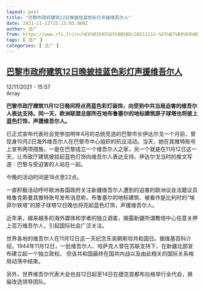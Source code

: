 ```yaml
---
layout: post
title: "巴黎市政府建筑12日晚披挂蓝色彩灯声援维吾尔人"
date: 2021-11-12T15:15:03.000Z
author: 法广
from: https://www.rfi.fr/cn/%E6%B3%95%E5%9B%BD/20211112-%E5%B7%B4%E9%BB%8E%E5%B8%82%E6%94%BF%E5%BA%9C%E5%BB%BA%E7%AD%9112%E6%97%A5%E6%99%9A%E6%8A%AB%E6%8C%82%E8%93%9D%E8%89%B2%E5%BD%A9%E7%81%AF%E5%A3%B0%E6%8F%B4%E7%BB%B4%E5%90%BE%E5%B0%94%E4%BA%BA
tags: [ 法广 ]
categories: [ 法广 ]
---
```

<!--1636730103000-->
[巴黎市政府建筑12日晚披挂蓝色彩灯声援维吾尔人](https://www.rfi.fr/cn/%E6%B3%95%E5%9B%BD/20211112-%E5%B7%B4%E9%BB%8E%E5%B8%82%E6%94%BF%E5%BA%9C%E5%BB%BA%E7%AD%9112%E6%97%A5%E6%99%9A%E6%8A%AB%E6%8C%82%E8%93%9D%E8%89%B2%E5%BD%A9%E7%81%AF%E5%A3%B0%E6%8F%B4%E7%BB%B4%E5%90%BE%E5%B0%94%E4%BA%BA)
------

<div>
<div>12/11/2021 - 15:57</div>Array<p><strong>                    巴黎市政厅建筑11月12日晚间将点亮蓝色彩灯装饰，向受到中共当局迫害的维吾尔人表达支持。同一天，欧洲联盟总部所在地布鲁塞尔的地标建筑原子球塔也将披上蓝色灯饰，声援维吾尔人。                </strong></p><div >                    <p>已正式宣布代表社会党参加明年4月的总统竞选的巴黎市长伊达尔戈一个月前，曾现身10月2日海外维吾尔人在巴黎市中心组织的抗议活动。当天，她在其推特账号上宣布两项措施，一是在巴黎成立一个维吾尔人之家，另一个就是在11月12日这一天，让市政厅建筑披挂起蓝色灯饰向维吾尔人表达支持。伊达尔戈当时的推文写道：巴黎与受迫害的人站在一起。</p><p>今晚的活动时间是18点至22点。</p><p>一直积极活动呼吁欧洲各国政府关注新疆维吾尔人遭到的迫害的欧洲议会法籍议员格鲁克斯曼其推特账号发布消息称，布鲁塞尔的地标建筑、被看作是比利时的“埃菲尔铁塔”的原子球塔12日晚也将亮起蓝色灯饰，声援维吾尔人。</p><p>近年来，越来越多的海外媒体和学者的独立调查，揭露新疆所谓教培中心任意关押上百万维吾尔人，引起国际社会广泛关注。</p><p>世界各地的维吾尔人在11月12日这一天纪念东突厥斯坦共和国日。据维基百科介绍，1944年11月12日，一批维吾尔人、哈萨克人曾在苏联支持下，在新疆北部宣布建立起一个独立政权。 但该共和国最终在国共内战以及由此相关的国际关系格局动荡中结束。</p><p>另外，世界维吾尔代表大会也自12日起至14日在捷克首都布拉格举行全代会，换届改选领导团队。</p>                                            <div data-selfpromo-newsletter>    </div>    <div data-selfpromo-app>    </div>                </div>
</div>

